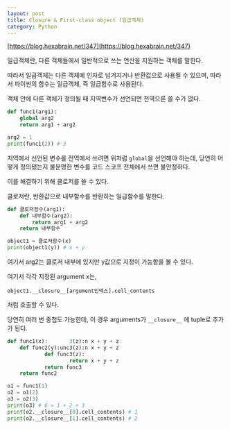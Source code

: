 ```yaml
---
layout: post
title: Closure & First-class object (일급객체)
category: Python
---
```


[https://blog.hexabrain.net/347](https://blog.hexabrain.net/347)

일급객체란, 다른 객체들에서 일반적으로 쓰는 연산을 지원하는 객체를 말한다.

따라서 일급객체는 다른 객체에 인자로 넘겨지거나 반환값으로 사용될 수 있으며,
따라서 파이썬의 함수는 일급객체, 즉 일급함수로 사용된다.

객체 안에 다른 객체가 정의될 때 지역변수가 선언되면 전역으론 쓸 수가 없다.

<!--description-->

```python
def func1(arg1):
    global arg2
    return arg1 + arg2

arg2 = 1
print(func1(2)) # 3
```

지역에서 선언된 변수를 전역에서 쓰려면 위처럼 ```global```을 선언해야 하는데,
당연히 어떻게 정의됐는지 불분명한 변수를 코드 스코프 전체에서 쓰면 불안정하다.

이를 해결하기 위해 클로저를 쓸 수 있다.

클로저란, 반환값으로 내부함수를 반환하는 일급함수를 말한다.

```python
def 클로저함수(arg1):
    def 내부함수(arg2):
        return arg1 + arg2
    return 내부함수

object1 = 클로저함수(x)
print(object1(y)) # x + y
```

여기서 arg2는 클로저 내부에 있지만 y값으로 지정이 가능함을 볼 수 있다.

여기서 각각 지정된 argument x는,

```
object1.__closure__[argument인덱스].cell_contents
```

처럼 호출할 수 있다.

당연히 여러 번 중첩도 가능한데, 이 경우 arguments가  ```__closure__```
에 tuple로 추가가 된다.

```python
def func1(x):       3(z):n x + y + z
    def func2(y):unc3(z):n x + y + z
            def func3(z):
                    return x + y + z
            return func3
    return func2

o1 = func1(1)
o2 = o1(2)
o3 = o2(3)
print(o3) # 6 = 1 + 2 + 3
print(o2.__closure__[0].cell_contents) # 1
print(o2.__closure__[1].cell_contents) # 2
```

